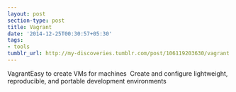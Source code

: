```yaml
---
layout: post
section-type: post
title: Vagrant
date: '2014-12-25T00:30:57+05:30'
tags:
- tools
tumblr_url: http://my-discoveries.tumblr.com/post/106119203630/vagrant
---
```

VagrantEasy to create VMs for machines 
Create and configure lightweight, reproducible, and portable development environments
